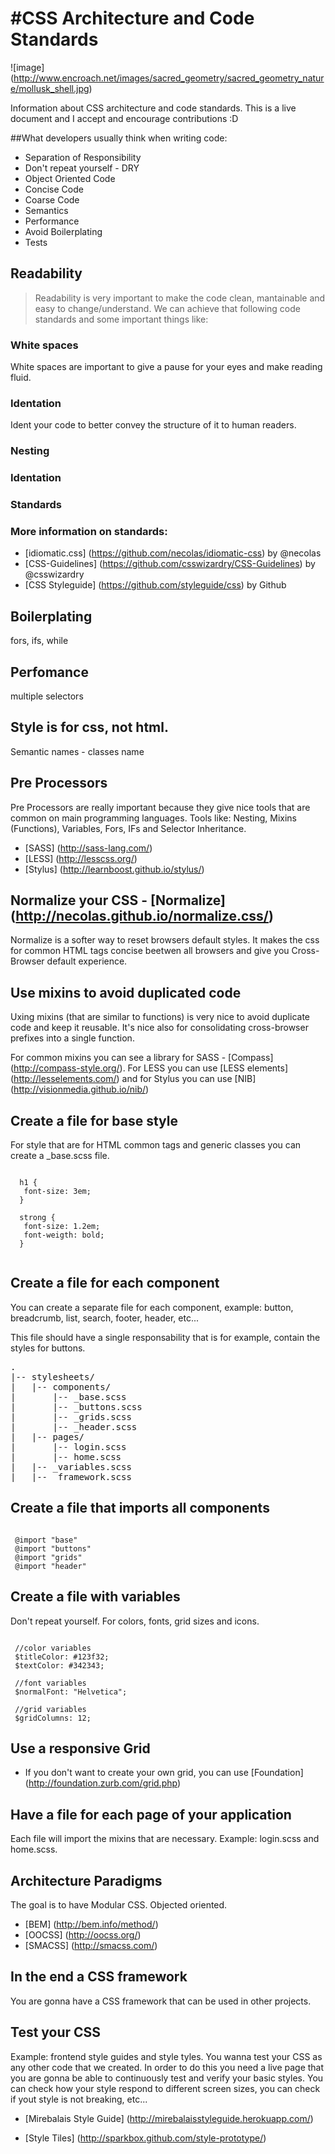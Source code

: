 
#CSS Architecture and Code Standards
================

![image] (http://www.encroach.net/images/sacred_geometry/sacred_geometry_nature/mollusk_shell.jpg)

Information about CSS architecture and code standards. This is a live document and I accept and encourage contributions :D

##What developers usually think when writing code:

* Separation of Responsibility
* Don't repeat yourself - DRY
* Object Oriented Code
* Concise Code
* Coarse Code
* Semantics
* Performance
* Avoid Boilerplating
* Tests

## Readability

 > Readability is very important to make the code clean, mantainable and easy to change/understand. We can achieve that following code standards and some important things like:

### White spaces

 White spaces are important to give a pause for your eyes and make reading fluid.

### Identation

 Ident your code to better convey the structure of it to human readers.

### Nesting

### Identation

### Standards

### More information on standards: 
 * [idiomatic.css] (https://github.com/necolas/idiomatic-css) by @necolas
 * [CSS-Guidelines] (https://github.com/csswizardry/CSS-Guidelines) by @csswizardry
 * [CSS Styleguide] (https://github.com/styleguide/css) by Github

## Boilerplating

fors, ifs, while

## Perfomance

multiple selectors

## Style is for css, not html. 

Semantic names - classes name

## Pre Processors 
 
 Pre Processors are really important because they give nice tools that are common on main programming languages. Tools like: Nesting, Mixins (Functions), Variables, Fors, IFs and Selector Inheritance.

 * [SASS] (http://sass-lang.com/)
 * [LESS] (http://lesscss.org/)
 * [Stylus] (http://learnboost.github.io/stylus/)

## Normalize your CSS - [Normalize] (http://necolas.github.io/normalize.css/)
 
 Normalize is a softer way to reset browsers default styles. It makes the css for common HTML tags concise beetwen all browsers and give you Cross-Browser default experience.

## Use mixins to avoid duplicated code

 Uxing mixins (that are similar to functions) is very nice to avoid duplicate code and keep it reusable. It's nice also for consolidating cross-browser prefixes into a single function.

 For common mixins you can see a library for SASS - [Compass] (http://compass-style.org/). For LESS you can use [LESS elements] (http://lesselements.com/) and for Stylus you can use [NIB] (http://visionmedia.github.io/nib/)

## Create a file for base style

 For style that are for HTML common tags and generic classes you can create a _base.scss file.

 <pre lang="css"><code>
  h1 {
   font-size: 3em;
  }

  strong {
   font-size: 1.2em;
   font-weigth: bold;
  }
 </code></pre>

## Create a file for each component

 You can create a separate file for each component, example: button, breadcrumb, list, search, footer, header, etc...
 
 This file should have a single responsability that is for example, contain the styles for buttons.
 
<pre>
.
|-- stylesheets/
|   |-- components/
|       |-- _base.scss
|       |-- _buttons.scss
|       |-- _grids.scss
|       |-- _header.scss
|   |-- pages/
|       |-- login.scss
|       |-- home.scss
|   |-- _variables.scss
|   |-- _framework.scss
</pre> 

## Create a file that imports all components

<pre lang="css"><code>
 @import "base"
 @import "buttons"
 @import "grids"
 @import "header"
</code></pre>


## Create a file with variables 

 Don't repeat yourself. For colors, fonts, grid sizes and icons.
 
<pre lang="css"><code>
 //color variables
 $titleColor: #123f32;
 $textColor: #342343;

 //font variables
 $normalFont: "Helvetica";

 //grid variables
 $gridColumns: 12;
</code></pre>

## Use a responsive Grid
 * If you don't want to create your own grid, you can use [Foundation] (http://foundation.zurb.com/grid.php)

## Have a file for each page of your application

 Each file will import the mixins that are necessary. Example: login.scss and home.scss.

## Architecture Paradigms

The goal is to have Modular CSS. Objected oriented.

 * [BEM] (http://bem.info/method/) 
 * [OOCSS] (http://oocss.org/)
 * [SMACSS] (http://smacss.com/)


## In the end a CSS framework

 You are gonna have a CSS framework that can be used in other projects.

## Test your CSS

  Example: frontend style guides and style tyles.
  You wanna test your CSS as any other code that we created. In order to do this you need a live page that you are gonna be able to continuously test and verify your basic styles. You can check how your style respond to different screen sizes, you can check if yout style is not breaking, etc...

 * [Mirebalais Style Guide] (http://mirebalaisstyleguide.herokuapp.com/)
  
 * [Style Tiles] (http://sparkbox.github.com/style-prototype/)
